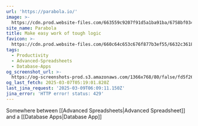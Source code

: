 ```yaml
---
url: 'https://parabola.io/'
image: >-
  https://cdn.prod.website-files.com/663559c9207f91d5a1ba91ba/6758bf034c4e5f674add5c84_generic-meta-lockup.png
site_name: Parabola
title: Make easy work of tough logic
favicon: >-
  https://cdn.prod.website-files.com/660c64c653c676f877b3ef55/6632c3618655aa755163b372_Favicon.png
tags:
  - Productivity
  - Advanced-Spreadsheets
  - Database-Apps
og_screenshot_url: >-
  https://og-screenshots-prod.s3.amazonaws.com/1366x768/80/false/fd5f26c968e6e5e92fa0491702c5b24c401995dda0cf2a08cc5a0433a25fff92.jpeg
og_last_fetch: 2025-03-07T05:19:01.820Z
last_jina_request: '2025-03-09T06:09:11.150Z'
jina_error: 'HTTP error! status: 429'
---
```

Somewhere between [[Advanced Spreadsheets|Advanced Spreadsheet]] and a [[Database Apps|Database App]]

